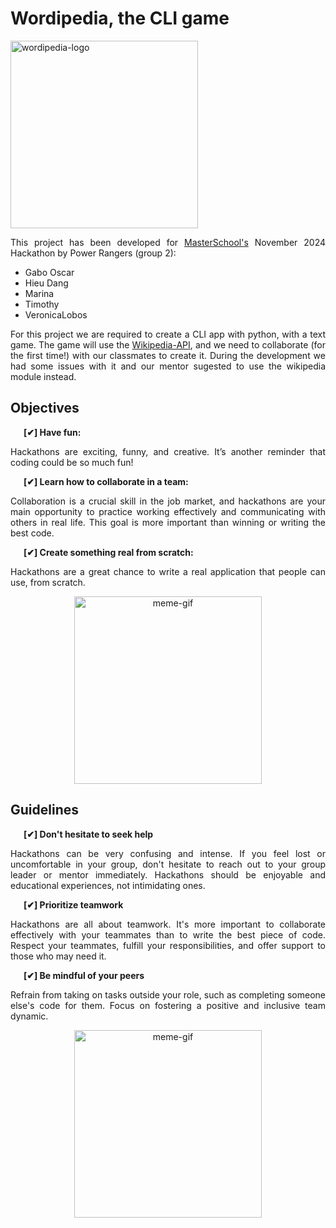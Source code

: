 # Wordipedia, the CLI game

<p align="left">
<img src="https://i.imgur.com/Qy3vulD.png" alt="wordipedia-logo" width="300"/>
</p>

<div style="text-align: justify">
<p>This project has been developed for <a href=https://de.masterschool.com/>MasterSchool's</a> November 2024 Hackathon by Power Rangers (group 2):</p>

<ul>
    <li>Gabo Oscar</li>
    <li>Hieu Dang</li>
    <li>Marina</li>
    <li>Timothy</li>
    <li>VeronicaLobos</li>
</ul>

<p>For this project we are required to create a CLI app with python, with a text game. The game will use the <a href=https://pypi.org/project/Wikipedia-API/>Wikipedia-API</a>, and we need to collaborate (for the first time!) with our classmates to create it. During the development we had some issues with it and our mentor sugested to use the wikipedia module instead.</p>
</div>

## Objectives

<div style="text-align: justify">
<p><strong>&ensp;&ensp;&ensp;[✔] Have fun:</strong></p>
<p>Hackathons are exciting, funny, and creative. It’s another reminder that coding could be so much fun!</p>
<p><strong>&ensp;&ensp;&ensp;[✔] Learn how to collaborate in a team:</strong></p>
<p>Collaboration is a crucial skill in the job market, and hackathons are your main opportunity to practice working effectively and communicating with others in real life. This goal is more important than winning or writing the best code.</p>
<p><strong>&ensp;&ensp;&ensp;[✔] Create something real from scratch:</strong></p>
<p>Hackathons are a great chance to write a real application that people can use, from scratch.</p>
</div>

<p align="center">
<img src="https://y.yarn.co/f014ba5f-0e76-430f-be6d-f243ba63d927_text.gif
" alt="meme-gif" width="300"/>
</p>

## Guidelines

<div style="text-align: justify">
<p><strong>&ensp;&ensp;&ensp;[✔] Don't hesitate to seek help</strong></p>
<p>Hackathons can be very confusing and intense. If you feel lost or uncomfortable in your group, don't hesitate to reach out to your group leader or mentor immediately. Hackathons should be enjoyable and educational experiences, not intimidating ones.</p>
<p><strong>&ensp;&ensp;&ensp;[✔] Prioritize teamwork</strong></p>
<p>Hackathons are all about teamwork. It's more important to collaborate effectively with your teammates than to write the best piece of code. Respect your teammates, fulfill your responsibilities, and offer support to those who may need it.</p>
<p><strong>&ensp;&ensp;&ensp;[✔] Be mindful of your peers</strong></p>
<p>Refrain from taking on tasks outside your role, such as completing someone else's code for them. Focus on fostering a positive and inclusive team dynamic.</p>
</div>

<p align="center">
<img src="https://c.tenor.com/pakzecn3_jgAAAAd/tenor.gif" alt="meme-gif" width="300"/>
</p>
